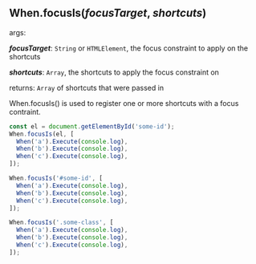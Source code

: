 ## When.focusIs(*focusTarget*, *shortcuts*)

args: 

***focusTarget***: `String` or `HTMLElement`, the focus constraint to apply on the shortcuts

***shortcuts***: `Array`, the shortcuts to apply the focus constraint on

returns: `Array` of shortcuts that were passed in

When.focusIs() is used to register one or more shortcuts with a focus contraint.

```javascript
const el = document.getElementById('some-id');
When.focusIs(el, [
  When('a').Execute(console.log),
  When('b').Execute(console.log),
  When('c').Execute(console.log),
]);

When.focusIs('#some-id', [
  When('a').Execute(console.log),
  When('b').Execute(console.log),
  When('c').Execute(console.log),
]);

When.focusIs('.some-class', [
  When('a').Execute(console.log),
  When('b').Execute(console.log),
  When('c').Execute(console.log),
]);
```